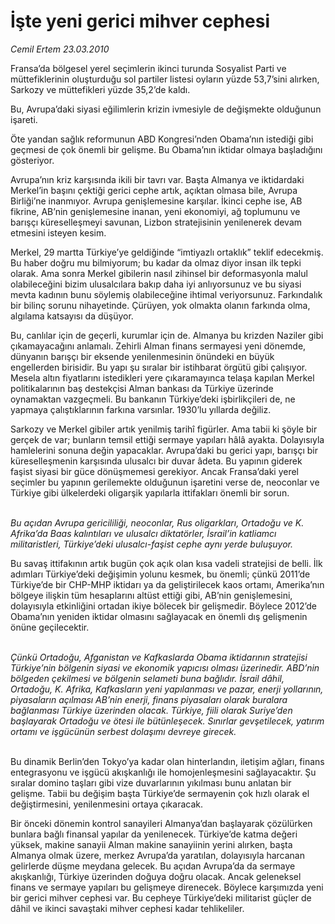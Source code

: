 # İşte yeni gerici mihver cephesi

*Cemil Ertem 23.03.2010*

<div class="yazi"><p>Fransa’da bölgesel yerel seçimlerin ikinci turunda Sosyalist Parti ve müttefiklerinin oluşturduğu sol partiler listesi oyların yüzde 53,7’sini alırken, Sarkozy ve müttefikleri yüzde 35,2’de kaldı. </p>
<p>Bu, Avrupa’daki siyasi eğilimlerin krizin ivmesiyle de değişmekte olduğunun işareti. </p>
<p>Öte yandan sağlık reformunun ABD Kongresi’nden Obama’nın istediği gibi geçmesi de çok önemli bir gelişme. Bu Obama’nın iktidar olmaya başladığını gösteriyor. </p>
<p>Avrupa’nın kriz karşısında ikili bir tavrı var. Başta Almanya ve iktidardaki Merkel’in başını çektiği gerici cephe artık, açıktan olmasa bile, Avrupa Birliği’ne inanmıyor. Avrupa genişlemesine karşılar. İkinci cephe ise, AB fikrine, AB’nin genişlemesine inanan, yeni ekonomiyi, ağ toplumunu ve barışçı küreselleşmeyi savunan, Lizbon stratejisinin yenilenerek devam etmesini isteyen kesim. </p>
<p>Merkel, 29 martta Türkiye’ye geldiğinde “imtiyazlı ortaklık” teklif edecekmiş. Bu haber doğru mu bilmiyorum; bu kadar da olmaz diyor insan ilk tepki olarak. Ama sonra Merkel gibilerin nasıl zihinsel bir deformasyonla malul olabileceğini bizim ulusalcılara bakıp daha iyi anlıyorsunuz ve bu siyasi mevta kadının bunu söylemiş olabileceğine ihtimal veriyorsunuz. Farkındalık bir bilinç sorunu nihayetinde. Çürüyen, yok olmakta olanın farkında olma, algılama katsayısı da düşüyor. </p>
<p>Bu, canlılar için de geçerli, kurumlar için de. Almanya bu krizden Naziler gibi çıkamayacağını anlamalı. Zehirli Alman finans sermayesi yeni dönemde, dünyanın barışçı bir eksende yenilenmesinin önündeki en büyük engellerden birisidir. Bu yapı şu sıralar bir istihbarat örgütü gibi çalışıyor. Mesela altın fiyatlarını istedikleri yere çıkaramayınca telaşa kapılan Merkel politikalarının baş destekçisi Alman bankası da Türkiye üzerinde oynamaktan vazgeçmeli. Bu bankanın Türkiye’deki işbirlikçileri de, ne yapmaya çalıştıklarının farkına varsınlar. 1930’lu yıllarda değiliz. </p>
<p>Sarkozy ve Merkel gibiler artık yenilmiş tarihî figürler. Ama tabii ki şöyle bir gerçek de var; bunların temsil ettiği sermaye yapıları hâlâ ayakta. Dolayısıyla hamlelerini sonuna değin yapacaklar. Avrupa’daki bu gerici yapı, barışçı bir küreselleşmenin karşısında ulusalcı bir duvar âdeta. Bu yapının giderek faşist siyasi bir güce dönüşmemesi gerekiyor. Ancak Fransa’daki yerel seçimler bu yapının gerilemekte olduğunun işaretini verse de, neoconlar ve Türkiye gibi ülkelerdeki oligarşik yapılarla ittifakları önemli bir sorun. </p>
<p><i><br/>Bu açıdan Avrupa gericililiği, neoconlar, Rus oligarkları, Ortadoğu ve K. Afrika’da Baas kalıntıları ve ulusalcı diktatörler, İsrail’in katliamcı militaristleri, Türkiye’deki ulusalcı-faşist cephe aynı yerde buluşuyor. </i></p>
<p>Bu savaş ittifakının artık bugün çok açık olan kısa vadeli stratejisi de belli. İlk adımları Türkiye’deki değişimin yolunu kesmek, bu önemli; çünkü 2011’de Türkiye’de bir CHP-MHP iktidarı ya da geliştirilecek kaos ortamı, Amerika’nın bölgeye ilişkin tüm hesaplarını altüst ettiği gibi, AB’nin genişlemesini, dolayısıyla etkinliğini ortadan ikiye bölecek bir gelişmedir. Böylece 2012’de Obama’nın yeniden iktidar olmasını sağlayacak en önemli dış gelişmenin önüne geçilecektir. </p>
<p><i><br/>Çünkü Ortadoğu, Afganistan ve Kafkaslarda Obama iktidarının stratejisi Türkiye’nin bölgenin siyasi ve ekonomik yapıcısı olması üzerinedir.</i> <i>ABD’nin bölgeden çekilmesi ve bölgenin selameti buna bağlıdır. İsrail dâhil, Ortadoğu, K. Afrika, Kafkasların yeni yapılanması ve pazar, enerji yollarının, piyasaların açılması AB’nin enerji, finans piyasaları olarak buralara bağlanması Türkiye üzerinden olacak. Türkiye, fiili olarak Suriye’den başlayarak Ortadoğu ve ötesi ile bütünleşecek. Sınırlar gevşetilecek, yatırım ortamı ve işgücünün serbest dolaşımı devreye girecek.</i></p>
<p> <br/>Bu dinamik Berlin’den Tokyo’ya kadar olan hinterlandın, iletişim ağları, finans entegrasyonu ve işgücü akışkanlığı ile homojenleşmesini sağlayacaktır. Şu sıralar domino taşları gibi vize duvarlarının yıkılması bunu anlatan bir gelişme. Tabii bu değişim başta Türkiye’de sermayenin çok hızlı olarak el değiştirmesini, yenilenmesini ortaya çıkaracak. </p>
<p>Bir önceki dönemin kontrol sanayileri Almanya’dan başlayarak çözülürken bunlara bağlı finansal yapılar da yenilenecek. Türkiye’de katma değeri yüksek, makine sanayii Alman makine sanayiinin yerini alırken, başta Almanya olmak üzere, merkez Avrupa’da yaratılan, dolayısıyla harcanan gelirlerde düşme meydana gelecek. Bu açıdan Avrupa’da da sermaye akışkanlığı, Türkiye üzerinden doğuya doğru olacak. Ancak geleneksel finans ve sermaye yapıları bu gelişmeye direnecek. Böylece karşımızda yeni bir gerici mihver cephesi var. Bu cepheye Türkiye’deki militarist güçler de dâhil ve ikinci savaştaki mihver cephesi kadar tehlikeliler. </p></div>
